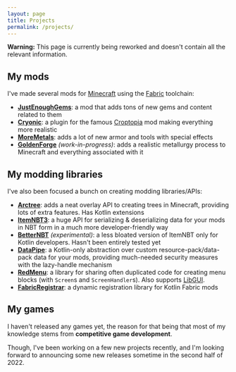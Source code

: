 ```yaml
---
layout: page
title: Projects
permalink: /projects/
---
```


**Warning:** This page is currently being reworked and doesn't contain all the relevant information.

## My mods

I've made several mods for [Minecraft](https://minecraft.net) using the [Fabric](https://fabricmc.net) toolchain:

- **[JustEnoughGems](https://github.com/kanpov/JustEnoughGems)**: a mod that adds tons of new
  gems and content related to them
- **[Cryonic](https://github.com/kanpov/Cryonic)**: a plugin for the famous
  [Croptopia](https://https://www.curseforge.com/minecraft/mc-mods/croptopia-fabric) mod making everything more
  realistic
- **[MoreMetals](https://github.com/kanpov/MoreMetals)**: adds a lot of new armor and tools with special
  effects
- **[GoldenForge](https://github.com/kanpov/GoldenForge)** _(work-in-progress)_: adds a realistic metallurgy
  process to Minecraft and everything associated with it

## My modding libraries

I've also been focused a bunch on creating modding libraries/APIs:

- **[Arctree](https://github.com/kanpov/Arctree)**: adds a neat overlay API to creating trees in Minecraft,
  providing lots of extra features. Has Kotlin extensions
- **[ItemNBT3](https://github.com/kanpov/ItemNBT)**: a huge API for serializing & deserializing data for your
  mods in NBT form in a much more developer-friendly way
- **[BetterNBT](https://github.com/kanpov/BetterNBT)** _(experimental)_: a less bloated version of ItemNBT
  only for Kotlin developers. Hasn't been entirely tested yet
- **[DataPipe](https://github.com/kanpov/DataPipe)**: a Kotlin-only abstraction over custom
  resource-pack/data-pack
  data for your mods, providing much-needed security measures with the lazy-handle mechanism
- **[RedMenu](https://github.com/kanpov/RedMenu)**: a library for sharing often duplicated code for creating
  menu blocks (with `Screen`s and `ScreenHandler`s). Also supports [LibGUI](https://github.com/CottonMC/LibGUI).
- **[FabricRegistrar](https://github.com/kanpov/FabricRegistrar)**: a dynamic registration library for Kotlin
  Fabric mods

## My games

I haven't released any games yet, the reason for that being that most of my knowledge stems from
**competitive game development**.

Though, I've been working on a few new projects recently, and I'm looking forward to announcing some new releases
sometime in the second half of 2022.
